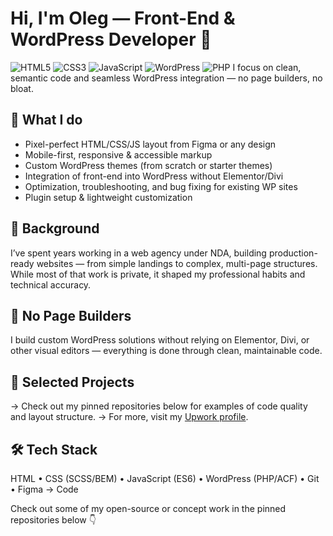 # Hi, I'm Oleg — Front-End & WordPress Developer 👋
![HTML5](https://img.shields.io/badge/HTML5-E34F26?style=flat&logo=html5&logoColor=white)
![CSS3](https://img.shields.io/badge/CSS3-1572B6?style=flat&logo=css3&logoColor=white)
![JavaScript](https://img.shields.io/badge/JavaScript-F7DF1E?style=flat&logo=javascript&logoColor=black)
![WordPress](https://img.shields.io/badge/WordPress-21759B?style=flat&logo=wordpress&logoColor=white)
![PHP](https://img.shields.io/badge/PHP-777BB4?style=flat&logo=php&logoColor=white)
I focus on clean, semantic code and seamless WordPress integration — no page builders, no bloat.

## 🔧 What I do
- Pixel-perfect HTML/CSS/JS layout from Figma or any design
- Mobile-first, responsive & accessible markup
- Custom WordPress themes (from scratch or starter themes)
- Integration of front-end into WordPress without Elementor/Divi
- Optimization, troubleshooting, and bug fixing for existing WP sites
- Plugin setup & lightweight customization

## 💼 Background
I’ve spent years working in a web agency under NDA, building production-ready websites — from simple landings to complex, multi-page structures. While most of that work is private, it shaped my professional habits and technical accuracy.

## 🚫 No Page Builders
I build custom WordPress solutions without relying on Elementor, Divi, or other visual editors — everything is done through clean, maintainable code.

## 📁 Selected Projects
→ Check out my pinned repositories below for examples of code quality and layout structure.
→ For more, visit my [Upwork profile]([https://www.upwork.com/freelancers/~your_profile_url](https://www.upwork.com/freelancers/olegwebdeveloper)).


## 🛠 Tech Stack
HTML • CSS (SCSS/BEM) • JavaScript (ES6) • WordPress (PHP/ACF) • Git • Figma → Code

Check out some of my open-source or concept work in the pinned repositories below 👇

